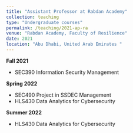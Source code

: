 ```yaml
---
title: "Assistant Professor at Rabdan Academy"
collection: teaching
type: "Undergraduate courses"
permalink: /teaching/2021-ap-ra
venue: "Rabdan Academy, Faculty of Resilience"
date: 2021
location: "Abu Dhabi, United Arab Emirates "
---
```


**Fall 2021**
  - SEC390 Information Security Management

**Spring 2022**
  - SEC490 Project in SSDEC Management
  - HLS430 Data Analytics for Cybersecurity

**Summer 2022**
  - HLS430 Data Analytics for Cybersecurity
